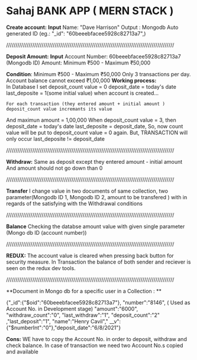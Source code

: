 # Sahaj BANK APP ( MERN STACK )  

**Create account:**
**Input** 
Name: "Dave Harrison"
Output :  Mongodb Auto generated ID (eg.: "_id": "60beeebfacee5928c82713a7",)

//////////////////////////////////////////////////////////////////////////////////////////

**Deposit Amount:**
**Input**
Account Number: 60beeebfacee5928c82713a7 (Mongodb ID)
Amount: Minimum ₹500 - Maximum ₹50,000 

**Condition**:
  Minimum ₹500 - Maximum ₹50,000
	Only 3 transactions per day.
	Account balance cannot exceed ₹1,00,000
**Working process:**  
In Database I set 
	deposit_count value = 0 
	deposit_date = today's date
	last_deposite = 1(some initial value)
	when account is created...

	For each transaction (they entered amount + initial amount ) deposit_count value incremants its value
And maximun amount = 1,00,000
	When deposit_count value = 3, then
	deposit_date = today's date
	last_deposite = deposit_date,
	So, now count value will be put to deposit_count value = 0 again.
	But,
	TRANSACTION will only occur last_deposite != deposit_date
  
  
//////////////////////////////////////////////////////////////////////////////////////////
  
**Withdraw:**
 Same as deposit except they entered amount - initial amount  
And amount should not go down than 0 

//////////////////////////////////////////////////////////////////////////////////////////


**Transfer**
I change value in two documents of same collection, two parameter(Mongodb ID 1, Mongodb ID 2,  amount to be transfered )
with in regards of the satisfying with the Withdrawal conditions


//////////////////////////////////////////////////////////////////////////////////////////

**Balance**
Checking the databse amount value with given single parameter (Mongo db ID (account number))


//////////////////////////////////////////////////////////////////////////////////////////

**REDUX:**
The account value is cleared when pressing back button for security measure.
In Transaction the balance of both sender and reciever is seen on the redux dev tools.


//////////////////////////////////////////////////////////////////////////////////////////

**Document in Mongo db for a specific user in a Collection  :  **

{"_id":{"$oid":"60beeebfacee5928c82713a7"},
"number":"8146",  ( Used as Account No. in Development stage)
"amount":"6000",
"withdraw_count":"0",
"last_withdraw":"1",
"deposit_count":"2"
,"last_deposit":"1",
"name":"Henry Cavil","
__v":{"$numberInt":"0"},"deposit_date":"6/8/2021"}


**Cons:**
WE have to copy the Account No. in order to deposit, withdraw and check balance.
In case of transaction we need two Account No.s copied and available 




































